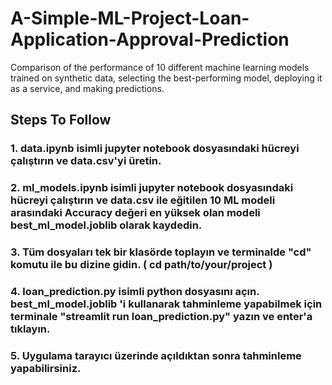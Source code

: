 # A-Simple-ML-Project-Loan-Application-Approval-Prediction
Comparison of the performance of 10 different machine learning models trained on synthetic data, selecting the best-performing model, deploying it as a service, and making predictions.

## Steps To Follow

### 1. data.ipynb isimli jupyter notebook dosyasındaki hücreyi çalıştırın ve data.csv'yi üretin.

### 2. ml_models.ipynb  isimli jupyter notebook dosyasındaki hücreyi çalıştırın ve data.csv ile eğitilen 10 ML modeli arasındaki Accuracy değeri en yüksek olan modeli best_ml_model.joblib olarak kaydedin.

### 3. Tüm dosyaları tek bir klasörde toplayın ve terminalde "cd" komutu ile bu dizine gidin. ( cd path/to/your/project )

### 4. loan_prediction.py isimli python dosyasını açın. best_ml_model.joblib 'i kullanarak tahminleme yapabilmek için terminale "streamlit run loan_prediction.py" yazın ve enter'a tıklayın.

### 5. Uygulama tarayıcı üzerinde açıldıktan sonra tahminleme yapabilirsiniz.
